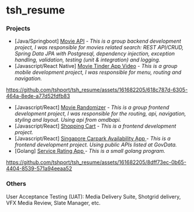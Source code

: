 # tsh_resume
### Projects
- [Java/Springboot] [Movie API](https://github.com/tshport/tsh_resume-movieAPI/tree/main/group1-movie-api-main) *- This is a group backend development project, I was responsible for movies related search: REST API/CRUD, Spring Data JPA with Postgresql, dependency injection, exception handling, validation, testing (unit & integration) and logging.*
- [Javascript/React Native] [Movie Tinder App Video](https://github.com/tshport/tsh_resume/assets/161682205/618c787d-6305-464a-8ede-a77d52fdfb83) *- This is a group mobile development project, I was responsible for menu, routing and navigation.*


https://github.com/tshport/tsh_resume/assets/161682205/618c787d-6305-464a-8ede-a77d52fdfb83


- [Javascript/React] [Movie Randomizer](https://sctpmodule2group1.netlify.app) *- This is a group frontend development project, I was responsible for the routing, api, navigation, styling and layout. Using api from omdbapi.*
- [Javascript/React] [Shopping Cart](https://fanciful-bombolone-0f40b4.netlify.app) *- This is a frontend development project.*
- [Javascript/React] [Singapore Carpark Availability App ](https://sgcarparkavailability.netlify.app) *- This is a frontend development project. Using public APIs listed at GovData.*
- [Golang] [Service Rating App ](https://github.com/tshport/tsh_ratingingo) *- This is a small golang program.*

https://github.com/tshport/tsh_resume/assets/161682205/8dff73ec-0b65-4404-8539-571a94eeaa52




### Others
User Acceptance Testing (UAT): Media Delivery Suite, Shotgrid delivery, VFX Media Review, Slate Manager, etc.
